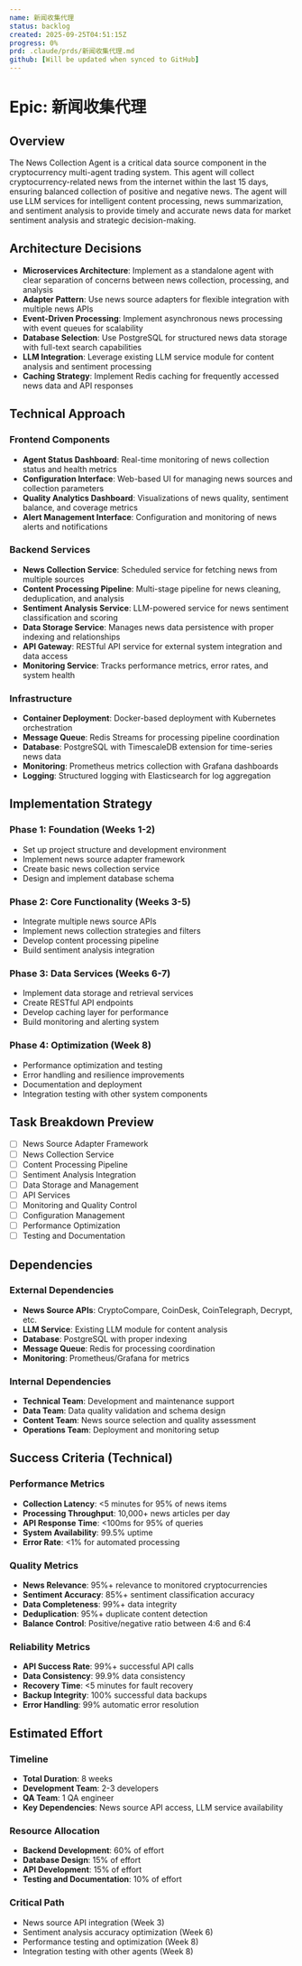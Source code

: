 ```yaml
---
name: 新闻收集代理
status: backlog
created: 2025-09-25T04:51:15Z
progress: 0%
prd: .claude/prds/新闻收集代理.md
github: [Will be updated when synced to GitHub]
---
```


# Epic: 新闻收集代理

## Overview
The News Collection Agent is a critical data source component in the cryptocurrency multi-agent trading system. This agent will collect cryptocurrency-related news from the internet within the last 15 days, ensuring balanced collection of positive and negative news. The agent will use LLM services for intelligent content processing, news summarization, and sentiment analysis to provide timely and accurate news data for market sentiment analysis and strategic decision-making.

## Architecture Decisions

- **Microservices Architecture**: Implement as a standalone agent with clear separation of concerns between news collection, processing, and analysis
- **Adapter Pattern**: Use news source adapters for flexible integration with multiple news APIs
- **Event-Driven Processing**: Implement asynchronous news processing with event queues for scalability
- **Database Selection**: Use PostgreSQL for structured news data storage with full-text search capabilities
- **LLM Integration**: Leverage existing LLM service module for content analysis and sentiment processing
- **Caching Strategy**: Implement Redis caching for frequently accessed news data and API responses

## Technical Approach

### Frontend Components
- **Agent Status Dashboard**: Real-time monitoring of news collection status and health metrics
- **Configuration Interface**: Web-based UI for managing news sources and collection parameters
- **Quality Analytics Dashboard**: Visualizations of news quality, sentiment balance, and coverage metrics
- **Alert Management Interface**: Configuration and monitoring of news alerts and notifications

### Backend Services
- **News Collection Service**: Scheduled service for fetching news from multiple sources
- **Content Processing Pipeline**: Multi-stage pipeline for news cleaning, deduplication, and analysis
- **Sentiment Analysis Service**: LLM-powered service for news sentiment classification and scoring
- **Data Storage Service**: Manages news data persistence with proper indexing and relationships
- **API Gateway**: RESTful API service for external system integration and data access
- **Monitoring Service**: Tracks performance metrics, error rates, and system health

### Infrastructure
- **Container Deployment**: Docker-based deployment with Kubernetes orchestration
- **Message Queue**: Redis Streams for processing pipeline coordination
- **Database**: PostgreSQL with TimescaleDB extension for time-series news data
- **Monitoring**: Prometheus metrics collection with Grafana dashboards
- **Logging**: Structured logging with Elasticsearch for log aggregation

## Implementation Strategy

### Phase 1: Foundation (Weeks 1-2)
- Set up project structure and development environment
- Implement news source adapter framework
- Create basic news collection service
- Design and implement database schema

### Phase 2: Core Functionality (Weeks 3-5)
- Integrate multiple news source APIs
- Implement news collection strategies and filters
- Develop content processing pipeline
- Build sentiment analysis integration

### Phase 3: Data Services (Weeks 6-7)
- Implement data storage and retrieval services
- Create RESTful API endpoints
- Develop caching layer for performance
- Build monitoring and alerting system

### Phase 4: Optimization (Week 8)
- Performance optimization and testing
- Error handling and resilience improvements
- Documentation and deployment
- Integration testing with other system components

## Task Breakdown Preview
- [ ] News Source Adapter Framework
- [ ] News Collection Service
- [ ] Content Processing Pipeline
- [ ] Sentiment Analysis Integration
- [ ] Data Storage and Management
- [ ] API Services
- [ ] Monitoring and Quality Control
- [ ] Configuration Management
- [ ] Performance Optimization
- [ ] Testing and Documentation

## Dependencies

### External Dependencies
- **News Source APIs**: CryptoCompare, CoinDesk, CoinTelegraph, Decrypt, etc.
- **LLM Service**: Existing LLM module for content analysis
- **Database**: PostgreSQL with proper indexing
- **Message Queue**: Redis for processing coordination
- **Monitoring**: Prometheus/Grafana for metrics

### Internal Dependencies
- **Technical Team**: Development and maintenance support
- **Data Team**: Data quality validation and schema design
- **Content Team**: News source selection and quality assessment
- **Operations Team**: Deployment and monitoring setup

## Success Criteria (Technical)

### Performance Metrics
- **Collection Latency**: <5 minutes for 95% of news items
- **Processing Throughput**: 10,000+ news articles per day
- **API Response Time**: <100ms for 95% of queries
- **System Availability**: 99.5% uptime
- **Error Rate**: <1% for automated processing

### Quality Metrics
- **News Relevance**: 95%+ relevance to monitored cryptocurrencies
- **Sentiment Accuracy**: 85%+ sentiment classification accuracy
- **Data Completeness**: 99%+ data integrity
- **Deduplication**: 95%+ duplicate content detection
- **Balance Control**: Positive/negative ratio between 4:6 and 6:4

### Reliability Metrics
- **API Success Rate**: 99%+ successful API calls
- **Data Consistency**: 99.9% data consistency
- **Recovery Time**: <5 minutes for fault recovery
- **Backup Integrity**: 100% successful data backups
- **Error Handling**: 99% automatic error resolution

## Estimated Effort

### Timeline
- **Total Duration**: 8 weeks
- **Development Team**: 2-3 developers
- **QA Team**: 1 QA engineer
- **Key Dependencies**: News source API access, LLM service availability

### Resource Allocation
- **Backend Development**: 60% of effort
- **Database Design**: 15% of effort
- **API Development**: 15% of effort
- **Testing and Documentation**: 10% of effort

### Critical Path
- News source API integration (Week 3)
- Sentiment analysis accuracy optimization (Week 6)
- Performance testing and optimization (Week 8)
- Integration testing with other agents (Week 8)